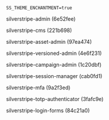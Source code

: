 ```
SS_THEME_ENCHANTMENT=true
```

silverstripe-admin (6e52fee) 

silverstripe-cms (221b698)

silverstripe-asset-admin (97ea474)

silverstripe-versioned-admin (4e6f231)

silverstripe-campaign-admin (1c20dbf)

silverstripe-session-manager (cab0fd1)

silverstripe-mfa (9a2f3ed)

silverstripe-totp-authenticator (3fafc9e)

silverstripe-login-forms (84c21a0)
